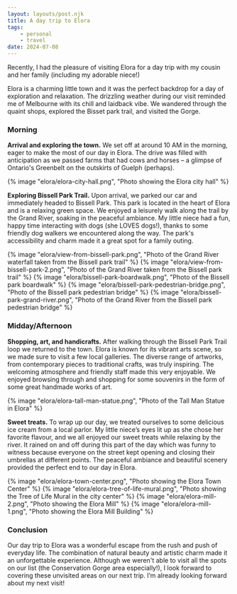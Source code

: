 ```yaml
---
layout: layouts/post.njk
title: A day trip to Elora
tags: 
    - personal
    - travel
date: 2024-07-08
---
```

Recently, I had the pleasure of visiting Elora for a day trip with my cousin and her family (including my adorable niece!)

Elora is a charming little town and it was the perfect backdrop for a day of exploration and relaxation. The drizzling weather during our visit reminded me of Melbourne with its chill and laidback vibe. We wandered through the quaint shops, explored the Bisset park trail, and visited the Gorge.

<h3 class="article-section-header">Morning</h3>
<div class="page-divider"></div>

**Arrival and exploring the town.** We set off at around 10 AM in the morning, eager to make the most of our day in Elora. The drive was filled with anticipation as we passed farms that had cows and horses – a glimpse of Ontario's Greenbelt on the outskirts of Guelph (perhaps).

<div class="img-container">
    {% image "elora/elora-city-hall.png", "Photo showing the Elora city hall" %}
</div>

<div class="spacer">

**Exploring Bissell Park Trail.** Upon arrival, we parked our car and immediately headed to Bissell Park. This park is located in the heart of Elora and is a relaxing green space. We enjoyed a leisurely walk along the trail by the Grand River, soaking in the peaceful ambiance. My little niece had a fun, happy time interacting with dogs (she LOVES dogs!), thanks to some friendly dog walkers we encountered along the way. The park's accessibility and charm made it a great spot for a family outing.

<div class="img-container">
    {% image "elora/view-from-bissell-park.png", "Photo of the Grand River waterfall taken from the Bissell park trail" %}
    {% image "elora/view-from-bissell-park-2.png", "Photo of the Grand River taken from the Bissell park trail" %}
    {% image "elora/bissell-park-boardwalk.png", "Photo of the Bissell park boardwalk" %}
    {% image "elora/bissell-park-pedestrian-bridge.png", "Photo of the Bissell park pedestrian bridge" %}
    {% image "elora/bissell-park-grand-river.png", "Photo of the Grand River from the Bissell park pedestrian bridge" %}
</div>

<h3 class="article-section-header">Midday/Afternoon</h3>
<div class="page-divider"></div>

**Shopping, art, and handicrafts.** After walking through the Bissell Park Trail loop we returned to the town. Elora is known for its vibrant arts scene, so we made sure to visit a few local galleries. The diverse range of artworks, from contemporary pieces to traditional crafts, was truly inspiring. The welcoming atmosphere and friendly staff made this very enjoyable. We enjoyed browsing through and shopping for some souvenirs in the form of some great handmade works of art.

<div class="img-container">
    {% image "elora/elora-tall-man-statue.png", "Photo of the Tall Man Statue in Elora" %}
</div>

<div class="spacer">

**Sweet treats.** To wrap up our day, we treated ourselves to some delicious ice cream from a local parlor. My little niece’s eyes lit up as she chose her favorite flavour, and we all enjoyed our sweet treats while relaxing by the river. It rained on and off during this part of the day which was funny to witness because everyone on the street kept opening and closing their umbrellas at different points. The peaceful ambiance and beautiful scenery provided the perfect end to our day in Elora.

<div class="img-container">
    {% image "elora/elora-town-center.png", "Photo showing the Elora Town Center" %}
    {% image "elora/elora-tree-of-life-mural.png", "Photo showing the Tree of Life Mural in the city center" %}
    {% image "elora/elora-mill-2.png", "Photo showing the Elora Mill" %}
    {% image "elora/elora-mill-1.png", "Photo showing the Elora Mill Building" %}
</div>

<h3 class="article-section-header">Conclusion</h3>
<div class="page-divider"></div>

Our day trip to Elora was a wonderful escape from the rush and push of everyday life. The combination of natural beauty and artistic charm made it an unforgettable experience. Although we weren't able to visit all the spots on our list (the Conservation Gorge area especially!), I look forward to covering these unvisited areas on our next trip. I’m already looking forward about my next visit!

